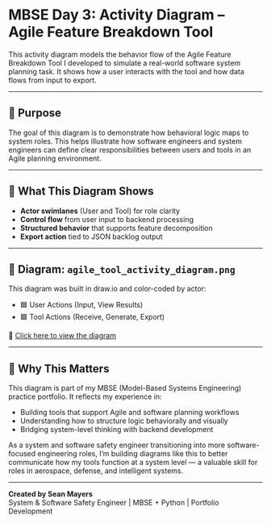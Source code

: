 
# MBSE Day 3: Activity Diagram – Agile Feature Breakdown Tool

This activity diagram models the behavior flow of the Agile Feature Breakdown Tool I developed to simulate a real-world software system planning task. It shows how a user interacts with the tool and how data flows from input to export.

---

## 🎯 Purpose

The goal of this diagram is to demonstrate how behavioral logic maps to system roles. This helps illustrate how software engineers and system engineers can define clear responsibilities between users and tools in an Agile planning environment.

---

## 🧠 What This Diagram Shows

- **Actor swimlanes** (User and Tool) for role clarity
- **Control flow** from user input to backend processing
- **Structured behavior** that supports feature decomposition
- **Export action** tied to JSON backlog output

---

## 🧩 Diagram: `agile_tool_activity_diagram.png`

This diagram was built in draw.io and color-coded by actor:
- 🟦 User Actions (Input, View Results)
- 🟩 Tool Actions (Receive, Generate, Export)

📎 [Click here to view the diagram](./agile_tool_activity_diagram.png)

---

## 💼 Why This Matters

This diagram is part of my MBSE (Model-Based Systems Engineering) practice portfolio. It reflects my experience in:

- Building tools that support Agile and software planning workflows
- Understanding how to structure logic behaviorally and visually
- Bridging system-level thinking with backend development

As a system and software safety engineer transitioning into more software-focused engineering roles, I’m building diagrams like this to better communicate how my tools function at a system level — a valuable skill for roles in aerospace, defense, and intelligent systems.

---

**Created by Sean Mayers**  
System & Software Safety Engineer | MBSE + Python | Portfolio Development
